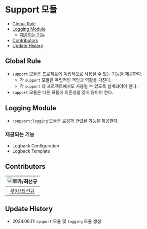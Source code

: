 # Support 모듈

- [Global Rule](#global-rule)
- [Logging Module](#logging-module)
    - [제공되는 기능](#제공되는-기능)
- [Contributors](#contributors)
- [Update History](#update-history)

## Global Rule

- `support` 모듈은 프로젝트에 독립적으로 사용될 수 있는 기능을 제공한다.
    - 각 `support` 모듈은 독립적인 책임과 역활을 가진다.
    - 각 `support` 타 프로젝트에서도 사용될 수 있도록 설계되어야 한다.
- `support` 모듈은 다른 모듈에 의존성을 갖지 않아야 한다.

## Logging Module

- `:support:logging` 모듈은 로깅과 관련된 기능을 제공한다.

### 제공되는 기능

- Logback Configuration
- Logback Template

## Contributors

| ![루카/최선규](https://avatars.githubusercontent.com/u/98688494?v=4) | 
|:---------------------------------------------------------------:|
|              [루카/최선규](https://github.com/luke0408)              |

## Update History

- 2024.06.11: `spuport` 모듈 및 `logging` 모듈 생성
